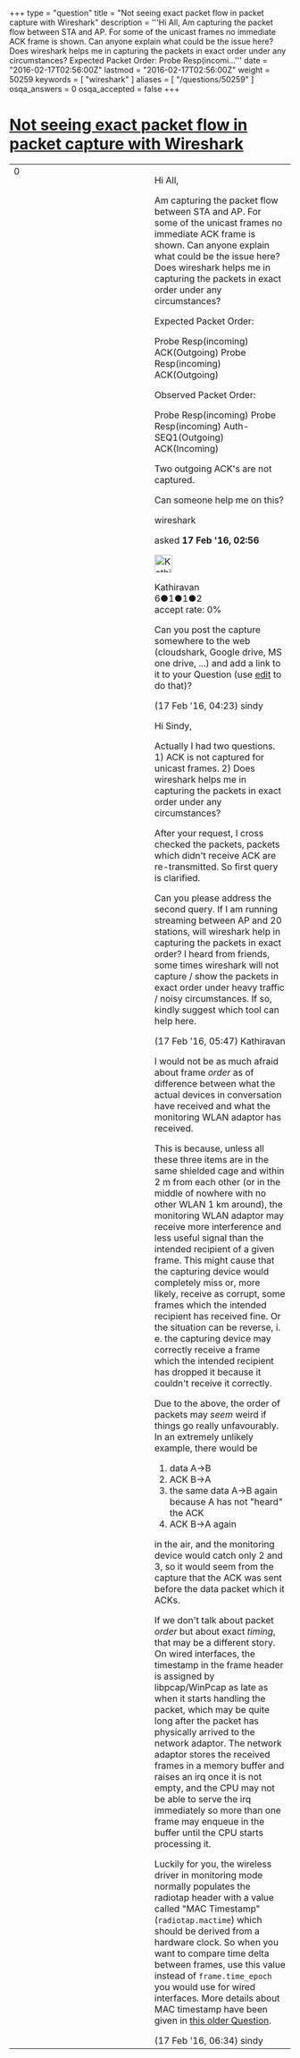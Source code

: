 +++
type = "question"
title = "Not seeing exact packet flow in packet capture with Wireshark"
description = '''Hi All, Am capturing the packet flow between STA and AP. For some of the unicast frames no immediate ACK frame is shown. Can anyone explain what could be the issue here? Does wireshark helps me in capturing the packets in exact order under any circumstances?  Expected Packet Order: Probe Resp(incomi...'''
date = "2016-02-17T02:56:00Z"
lastmod = "2016-02-17T02:56:00Z"
weight = 50259
keywords = [ "wireshark" ]
aliases = [ "/questions/50259" ]
osqa_answers = 0
osqa_accepted = false
+++

<div class="headNormal">

# [Not seeing exact packet flow in packet capture with Wireshark](/questions/50259/not-seeing-exact-packet-flow-in-packet-capture-with-wireshark)

</div>

<div id="main-body">

<div id="askform">

<table id="question-table" style="width:100%;"><colgroup><col style="width: 50%" /><col style="width: 50%" /></colgroup><tbody><tr class="odd"><td style="width: 30px; vertical-align: top"><div class="vote-buttons"><div id="post-50259-score" class="post-score" title="current number of votes">0</div><div id="favorite-count" class="favorite-count"></div></div></td><td><div id="item-right"><div class="question-body"><p>Hi All,</p><p>Am capturing the packet flow between STA and AP. For some of the unicast frames no immediate ACK frame is shown. Can anyone explain what could be the issue here? Does wireshark helps me in capturing the packets in exact order under any circumstances?</p><p>Expected Packet Order:</p><p>Probe Resp(incoming) ACK(Outgoing) Probe Resp(incoming) ACK(Outgoing)</p><p>Observed Packet Order:</p><p>Probe Resp(incoming) Probe Resp(incoming) Auth-SEQ1(Outgoing) ACK(Incoming)</p><p>Two outgoing ACK's are not captured.</p><p>Can someone help me on this?</p></div><div id="question-tags" class="tags-container tags">wireshark</div><div id="question-controls" class="post-controls"></div><div class="post-update-info-container"><div class="post-update-info post-update-info-user"><p>asked <strong>17 Feb '16, 02:56</strong></p><img src="https://secure.gravatar.com/avatar/80f9829e6a04b256cad31e3fae9f5eb4?s=32&amp;d=identicon&amp;r=g" class="gravatar" width="32" height="32" alt="Kathiravan&#39;s gravatar image" /><p>Kathiravan<br />
<span class="score" title="6 reputation points">6</span><span title="1 badges"><span class="badge1">●</span><span class="badgecount">1</span></span><span title="1 badges"><span class="silver">●</span><span class="badgecount">1</span></span><span title="2 badges"><span class="bronze">●</span><span class="badgecount">2</span></span><br />
<span class="accept_rate" title="Rate of the user&#39;s accepted answers">accept rate:</span> <span title="Kathiravan has no accepted answers">0%</span></p></div></div><div id="comments-container-50259" class="comments-container"><span id="50262"></span><div id="comment-50262" class="comment"><div id="post-50262-score" class="comment-score"></div><div class="comment-text"><p>Can you post the capture somewhere to the web (cloudshark, Google drive, MS one drive, ...) and add a link to it to your Question (use <a href="https://ask.wireshark.org/questions/50259/edit/">edit</a> to do that)?</p></div><div id="comment-50262-info" class="comment-info"><span class="comment-age">(17 Feb '16, 04:23)</span> sindy</div></div><span id="50266"></span><div id="comment-50266" class="comment"><div id="post-50266-score" class="comment-score"></div><div class="comment-text"><p>Hi Sindy,</p><p>Actually I had two questions. 1) ACK is not captured for unicast frames. 2) Does wireshark helps me in capturing the packets in exact order under any circumstances?</p><p>After your request, I cross checked the packets, packets which didn't receive ACK are re-transmitted. So first query is clarified.</p><p>Can you please address the second query. If I am running streaming between AP and 20 stations, will wireshark help in capturing the packets in exact order? I heard from friends, some times wireshark will not capture / show the packets in exact order under heavy traffic / noisy circumstances. If so, kindly suggest which tool can help here.</p></div><div id="comment-50266-info" class="comment-info"><span class="comment-age">(17 Feb '16, 05:47)</span> Kathiravan</div></div><span id="50267"></span><div id="comment-50267" class="comment"><div id="post-50267-score" class="comment-score"></div><div class="comment-text"><p>I would not be as much afraid about frame <em>order</em> as of difference between what the actual devices in conversation have received and what the monitoring WLAN adaptor has received.</p><p>This is because, unless all these three items are in the same shielded cage and within 2 m from each other (or in the middle of nowhere with no other WLAN 1 km around), the monitoring WLAN adaptor may receive more interference and less useful signal than the intended recipient of a given frame. This might cause that the capturing device would completely miss or, more likely, receive as corrupt, some frames which the intended recipient has received fine. Or the situation can be reverse, i. e. the capturing device may correctly receive a frame which the intended recipient has dropped it because it couldn't receive it correctly.</p><p>Due to the above, the order of packets may <em>seem</em> weird if things go really unfavourably. In an extremely unlikely example, there would be</p><ol><li>data A-&gt;B</li><li>ACK B-&gt;A</li><li>the same data A-&gt;B again because A has not "heard" the ACK</li><li>ACK B-&gt;A again</li></ol><p>in the air, and the monitoring device would catch only 2 and 3, so it would seem from the capture that the ACK was sent before the data packet which it ACKs.</p><p>If we don't talk about packet <em>order</em> but about exact <em>timing</em>, that may be a different story. On wired interfaces, the timestamp in the frame header is assigned by libpcap/WinPcap as late as when it starts handling the packet, which may be quite long after the packet has physically arrived to the network adaptor. The network adaptor stores the received frames in a memory buffer and raises an irq once it is not empty, and the CPU may not be able to serve the irq immediately so more than one frame may enqueue in the buffer until the CPU starts processing it.</p><p>Luckily for you, the wireless driver in monitoring mode normally populates the radiotap header with a value called "MAC Timestamp" (<code>radiotap.mactime</code>) which should be derived from a hardware clock. So when you want to compare time delta between frames, use this value instead of <code>frame.time_epoch</code> you would use for wired interfaces. More details about MAC timestamp have been given in <a href="https://ask.wireshark.org/questions/8203/mac-timestamp-measurement-unit">this older Question</a>.</p></div><div id="comment-50267-info" class="comment-info"><span class="comment-age">(17 Feb '16, 06:34)</span> sindy</div></div></div><div id="comment-tools-50259" class="comment-tools"></div><div class="clear"></div><div id="comment-50259-form-container" class="comment-form-container"></div><div class="clear"></div></div></td></tr></tbody></table>

</div>

</div>

